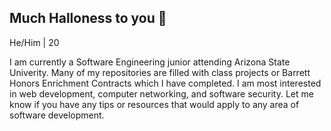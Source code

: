 ## Much Halloness to you 👋
He/Him | 20 

I am currently a Software Engineering junior attending Arizona State Univerity.
Many of my repositories are filled with class projects or Barrett Honors Enrichment Contracts which I have completed.
I am most interested in web development, computer networking, and software security.
Let me know if you have any tips or resources that would apply to any area of software development.


<!--
**ZiitoZnarf/ZiitoZnarf** is a ✨ _special_ ✨ repository because its `README.md` (this file) appears on your GitHub profile.

Here are some ideas to get you started:

- 🔭 I’m currently working on ...
- 🌱 I’m currently learning ...
- 👯 I’m looking to collaborate on ...
- 🤔 I’m looking for help with ...
- 💬 Ask me about ...
- 📫 How to reach me: ...
- 😄 Pronouns: ...
- ⚡ Fun fact: ...
-->
